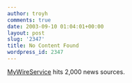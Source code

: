 ```yaml
---
author: troyh
comments: true
date: 2003-09-10 01:04:01+00:00
layout: post
slug: '2347'
title: No Content Found
wordpress_id: 2347
---
```


[MyWireService](http://mywireservice.com) hits 2,000 news sources.
